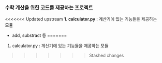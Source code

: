 ### 수학 계산을 위한 코드를 제공하는 프로젝트
<<<<<<< Updated upstream
**1. calculator.py** : 계산기에 있는 기능들을 제공하는 모듈
- add, substract 등
=======
1. calculator.py : 계산기에 있는 기능들을 제공하는 모듈
>>>>>>> Stashed changes
